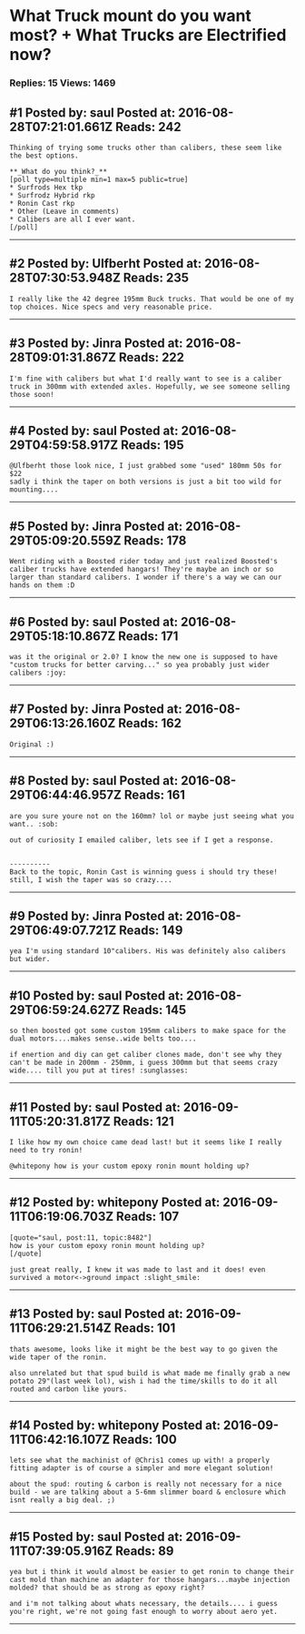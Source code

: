 # What Truck mount do you want most? + What Trucks are Electrified now?

### Replies: 15 Views: 1469

## \#1 Posted by: saul Posted at: 2016-08-28T07:21:01.661Z Reads: 242

```
Thinking of trying some trucks other than calibers, these seem like the best options.

**_What do you think?_**
[poll type=multiple min=1 max=5 public=true]
* Surfrods Hex tkp
* Surfrodz Hybrid rkp
* Ronin Cast rkp
* Other (Leave in comments)
* Calibers are all I ever want.
[/poll]
```

---
## \#2 Posted by: Ulfberht Posted at: 2016-08-28T07:30:53.948Z Reads: 235

```
I really like the 42 degree 195mm Buck trucks. That would be one of my top choices. Nice specs and very reasonable price.
```

---
## \#3 Posted by: Jinra Posted at: 2016-08-28T09:01:31.867Z Reads: 222

```
I'm fine with calibers but what I'd really want to see is a caliber truck in 300mm with extended axles. Hopefully, we see someone selling those soon!
```

---
## \#4 Posted by: saul Posted at: 2016-08-29T04:59:58.917Z Reads: 195

```
@Ulfberht those look nice, I just grabbed some "used" 180mm 50s for $22 
sadly i think the taper on both versions is just a bit too wild for mounting....
```

---
## \#5 Posted by: Jinra Posted at: 2016-08-29T05:09:20.559Z Reads: 178

```
Went riding with a Boosted rider today and just realized Boosted's caliber trucks have extended hangars! They're maybe an inch or so larger than standard calibers. I wonder if there's a way we can our hands on them :D
```

---
## \#6 Posted by: saul Posted at: 2016-08-29T05:18:10.867Z Reads: 171

```
was it the original or 2.0? I know the new one is supposed to have "custom trucks for better carving..." so yea probably just wider calibers :joy:
```

---
## \#7 Posted by: Jinra Posted at: 2016-08-29T06:13:26.160Z Reads: 162

```
Original :)
```

---
## \#8 Posted by: saul Posted at: 2016-08-29T06:44:46.957Z Reads: 161

```
are you sure youre not on the 160mm? lol or maybe just seeing what you want.. :sob:

out of curiosity I emailed caliber, lets see if I get a response.


----------
Back to the topic, Ronin Cast is winning guess i should try these! still, I wish the taper was so crazy....
```

---
## \#9 Posted by: Jinra Posted at: 2016-08-29T06:49:07.721Z Reads: 149

```
yea I'm using standard 10"calibers. His was definitely also calibers but wider.
```

---
## \#10 Posted by: saul Posted at: 2016-08-29T06:59:24.627Z Reads: 145

```
so then boosted got some custom 195mm calibers to make space for the dual motors....makes sense..wide belts too....

if enertion and diy can get caliber clones made, don't see why they can't be made in 200mm - 250mm, i guess 300mm but that seems crazy wide.... till you put at tires! :sunglasses:
```

---
## \#11 Posted by: saul Posted at: 2016-09-11T05:20:31.817Z Reads: 121

```
I like how my own choice came dead last! but it seems like I really need to try ronin!

@whitepony how is your custom epoxy ronin mount holding up?
```

---
## \#12 Posted by: whitepony Posted at: 2016-09-11T06:19:06.703Z Reads: 107

```
[quote="saul, post:11, topic:8482"]
how is your custom epoxy ronin mount holding up?
[/quote]

just great really, I knew it was made to last and it does! even survived a motor<->ground impact :slight_smile:
```

---
## \#13 Posted by: saul Posted at: 2016-09-11T06:29:21.514Z Reads: 101

```
thats awesome, looks like it might be the best way to go given the wide taper of the ronin.

also unrelated but that spud build is what made me finally grab a new potato 29"(last week lol), wish i had the time/skills to do it all routed and carbon like yours.
```

---
## \#14 Posted by: whitepony Posted at: 2016-09-11T06:42:16.107Z Reads: 100

```
lets see what the machinist of @Chris1 comes up with! a properly fitting adapter is of course a simpler and more elegant solution! 

about the spud: routing & carbon is really not necessary for a nice build - we are talking about a 5-6mm slimmer board & enclosure which isnt really a big deal. ;)
```

---
## \#15 Posted by: saul Posted at: 2016-09-11T07:39:05.916Z Reads: 89

```
yea but i think it would almost be easier to get ronin to change their cast mold than machine an adapter for those hangars...maybe injection molded? that should be as strong as epoxy right?

and i'm not talking about whats necessary, the details.... i guess you're right, we're not going fast enough to worry about aero yet.
```

---
